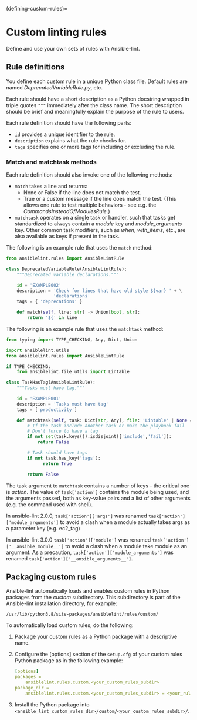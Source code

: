 (defining-custom-rules)=

# Custom linting rules

Define and use your own sets of rules with Ansible-lint.

## Rule definitions

You define each custom rule in a unique Python class file.
Default rules are named _DeprecatedVariableRule.py_, etc.

Each rule should have a short description as a Python docstring wrapped in triple quotes `"""` immediately after the class name.
The short description should be brief and meaningfully explain the purpose of the rule to users.

Each rule definition should have the following parts:

- `id` provides a unique identifier to the rule.
- `description` explains what the rule checks for.
- `tags` specifies one or more tags for including or excluding the rule.

### Match and matchtask methods

Each rule definition should also invoke one of the following methods:

- `match` takes a line and returns:
  - None or False if the line does not match the test.
  - True or a custom message if the line does match the test. (This allows one rule to test multiple behaviors - see e.g. the _CommandsInsteadOfModulesRule_.)
- `matchtask` operates on a single task or handler, such that tasks get standardized to always contain a _module_ key and _module_arguments_ key. Other common task modifiers, such as _when_, _with_items_, etc., are also available as keys if present in the task.

The following is an example rule that uses the `match` method:

```python
from ansiblelint.rules import AnsibleLintRule

class DeprecatedVariableRule(AnsibleLintRule):
    """Deprecated variable declarations."""

    id = 'EXAMPLE002'
    description = 'Check for lines that have old style ${var} ' + \
                  'declarations'
    tags = { 'deprecations' }

    def match(self, line: str) -> Union[bool, str]:
        return '${' in line
```

The following is an example rule that uses the `matchtask` method:

```python
from typing import TYPE_CHECKING, Any, Dict, Union

import ansiblelint.utils
from ansiblelint.rules import AnsibleLintRule

if TYPE_CHECKING:
    from ansiblelint.file_utils import Lintable

class TaskHasTag(AnsibleLintRule):
    """Tasks must have tag."""

    id = 'EXAMPLE001'
    description = 'Tasks must have tag'
    tags = ['productivity']

    def matchtask(self, task: Dict[str, Any], file: 'Lintable' | None = None) -> Union[bool,str]:
        # If the task include another task or make the playbook fail
        # Don't force to have a tag
        if not set(task.keys()).isdisjoint(['include','fail']):
            return False

        # Task should have tags
        if not task.has_key('tags'):
              return True

        return False
```

The task argument to `matchtask` contains a number of keys - the critical
one is _action_. The value of `task['action']` contains the module being used,
and the arguments passed, both as key-value pairs and a list of other arguments
(e.g. the command used with shell).

In ansible-lint 2.0.0, `task['action']['args']` was renamed
`task['action']['module_arguments']` to avoid a clash when a module actually
takes args as a parameter key (e.g. ec2_tag)

In ansible-lint 3.0.0 `task['action']['module']` was renamed
`task['action']['__ansible_module__']` to avoid a clash when a module take
module as an argument. As a precaution, `task['action']['module_arguments']`
was renamed `task['action']['__ansible_arguments__']`.

## Packaging custom rules

Ansible-lint automatically loads and enables custom rules in Python packages from the _custom_ subdirectory.
This subdirectory is part of the Ansible-lint installation directory, for example:

`/usr/lib/python3.8/site-packages/ansiblelint/rules/custom/`

To automatically load custom rules, do the following:

1. Package your custom rules as a Python package with a descriptive name.

2. Configure the \[options\] section of the `setup.cfg` of your custom rules Python package as in the following example:

   ```yaml
   [options]
   packages =
       ansiblelint.rules.custom.<your_custom_rules_subdir>
   package_dir =
       ansiblelint.rules.custom.<your_custom_rules_subdir> = <your_rules_source_code_subdir>
   ```

3. Install the Python package into `<ansible_lint_custom_rules_dir>/custom/<your_custom_rules_subdir>/`.
